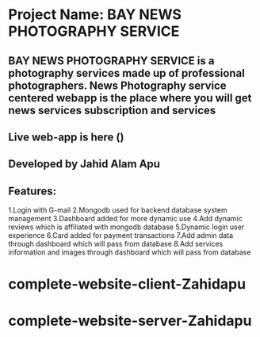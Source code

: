 # Project Name: BAY NEWS PHOTOGRAPHY SERVICE
## BAY NEWS PHOTOGRAPHY SERVICE is a photography services made up of professional photographers. News Photography service centered webapp is the place where you will get news services subscription and services


## Live web-app is here ()

## Developed by Jahid Alam Apu
## Features:
1.Login with G-mail 
2.Mongodb used for backend database system management
3.Dashboard added for more dynamic use
4.Add dynamic reviews which is affiliated with mongodb database
5.Dynamic login user experience
6.Card added for payment transactions
7.Add admin data through dashboard which will pass from database
8.Add services information and images through dashboard which will pass from database
# complete-website-client-Zahidapu
# complete-website-server-Zahidapu
